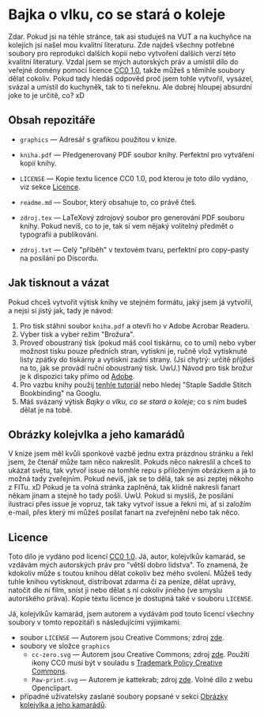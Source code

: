 # Bajka o vlku, co se stará o koleje

Zdar. Pokud jsi na téhle stránce, tak asi studuješ na VUT a na kuchyňce na kolejích jsi našel mou kvalitní literaturu. Zde najdeš všechny potřebné soubory pro reprodukci dalších kopií nebo vytvoření dalších verzí této kvalitní literatury. Vzdal jsem se mých autorských práv a umístil dílo do veřejné domény pomocí licence [CC0 1.0](https://creativecommons.org/publicdomain/zero/1.0/deed.cs), takže můžeš s těmihle soubory dělat cokoliv. Pokud tady hledáš odpověd proč jsem tohle vytvořil, vysázel, svázal a umístil do kuchyněk, tak to ti neřeknu. Ale dobrej hloupej absurdní joke to je určitě, co? xD

## Obsah repozitáře

- `graphics` — Adresář s grafikou použitou v knize.

- `kniha.pdf` — Předgenerovaný PDF soubor knihy. Perfektní pro vytváření kopií knihy.

- `LICENSE` — Kopie textu licence CC0 1.0, pod kterou je toto dílo vydáno, viz sekce [Licence](#Licence).

- `readme.md` — Soubor, který obsahuje to, co právě čteš.

- `zdroj.tex` — LaTeXový zdrojový soubor pro generování PDF souboru knihy. Pokud nevíš, co to je, tak si vem nějaký volitelný předmět o typografii a publikování.

- `zdroj.txt` — Celý "příběh" v textovém tvaru, perfektní pro copy–pasty na posílání po Discordu.

## Jak tisknout a vázat

Pokud chceš vytvořit výtisk knihy ve stejném formátu, jaký jsem já vytvořil, a nejsi si jistý jak, tady je návod:

1. Pro tisk stáhni soubor `kniha.pdf` a otevři ho v Adobe Acrobar Readeru.
2. Vyber tisk a vyber režim "Brožura".
3. Proveď oboustraný tisk (pokud máš cool tiskárnu, co to umí) nebo vyber možnost tisku pouze předních stran, vytiskni je, ručně vlož vytisknuté listy zpátky do tiskárny a vytiskni zadní strany. (Jsi chytrý: určitě příjdeš na to, jak se provádí ruční oboustraný tisk. UwU.)
Návod pro tisk brožur je k dispozici taky přímo od [Adobe](https://helpx.adobe.com/acrobat/kb/print-booklets-acrobat-reader.html).
4. Pro vazbu knihy použij [tenhle tutoriál](https://www.youtube.com/watch?v=BysUiyjB0jY) nebo hledej "Staple Saddle Stitch Bookbinding" na Googlu.
5. Máš svázaný výtisk *Bajky o vlku, co se stará o koleje*; co s ním budeš dělat je na tobě.

## Obrázky kolejvlka a jeho kamarádů

V knize jsem měl kvůli sponkové vazbě jednu extra prázdnou stránku a řekl jsem, že čtenář může tam něco nakreslit. Pokuds něco nakreslil a chceš to ukázat světu, tak vytvoř issue na tomhle repu s přiloženým obrázkem a já to možná tady zveřejním. Pokud nevíš, jak se to dělá, tak se asi zeptej někoho z FITu. xD Pokud je ta volná stránka zaplněná, tak klidně nakresli fanart někam jinam a stejně ho tady pošli. UwU.
Pokud si myslíš, že posílání ilustrací přes issue je vopruz, tak taky vytvoř issue a řekni mi, ať si založím e-mail, přes který mi můžeš posílat fanart na zveřejnění nebo tak něco.

## Licence

Toto dílo je vydáno pod licencí [CC0 1.0](https://creativecommons.org/publicdomain/zero/1.0/deed.cs). Já, autor, kolejvlkův kamarád, se vzdávám mých autorských práv pro "větší dobro lidstva". To znamená, že kdokoliv může s toutou knihou dělat cokoliv bez mého svolení. Můžeš tedy tuhle knihou vytisknout, distribovat zdarma či za peníze, dělat uprávy, natočit dle ní film, sníst ji nebo dělat s ní cokoliv jiného (ve smyslu autorského práva). Kopie textu licence je dostupná také v souboru `LICENSE`.

Já, kolejvlkův kamarád, jsem autorem a vydávám pod touto licencí všechny soubory v tomto repozitáři s následujícími výjimkami:

- soubor `LICENSE` — Autorem jsou Creative Commons; zdroj [zde](https://creativecommons.org/publicdomain/zero/1.0/legalcode).
- soubory ve složce `graphics`
    - `cc-zero.svg` — Autorem jsou Creative Commons; zdroj [zde](https://creativecommons.org/about/downloads/). Použití ikony CC0 musí být v souladu s [Trademark Policy Creative Commons](https://creativecommons.org/policies#trademark).
    - `Paw-print.svg` — Autorem je kattekrab; zdroj [zde](https://openclipart.org/detail/142447/paw-print-by-kattekrab). Volné dílo z webu Openclipart. 
- případné uživatelsky zaslané soubory popsané v sekci [Obrázky kolejvlka a jeho kamarádů](#Obrázky-kolejvlka-a-jeho-kamarádů).
